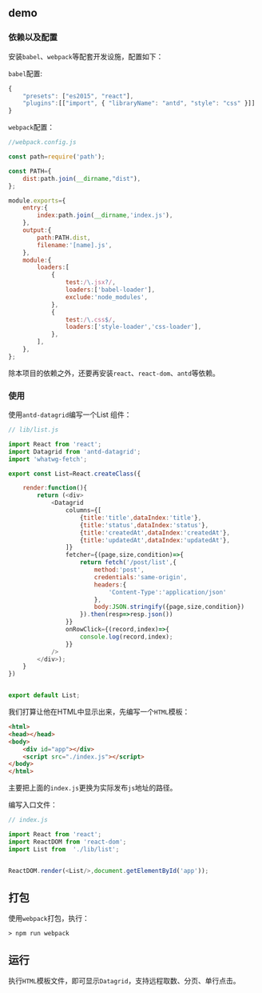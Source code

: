 

## demo

### 依赖以及配置

安装`babel`、`webpack`等配套开发设施，配置如下：

`babel`配置:
```JavaScript
{
    "presets": ["es2015", "react"],
    "plugins":[["import", { "libraryName": "antd", "style": "css" }]]
}
```

`webpack`配置：
```JavaScript
//webpack.config.js

const path=require('path');

const PATH={
    dist:path.join(__dirname,"dist"),
};

module.exports={
    entry:{
        index:path.join(__dirname,'index.js'),
    },
    output:{
        path:PATH.dist,
        filename:'[name].js',
    },
    module:{
        loaders:[
            {
                test:/\.jsx?/,
                loaders:['babel-loader'],
                exclude:'node_modules',
            },
            {
                test:/\.css$/,
                loaders:['style-loader','css-loader'],
            },
        ],
    },
};
```
除本项目的依赖之外，还要再安装`react`、`react-dom`、`antd`等依赖。

### 使用

使用`antd-datagrid`编写一个List 组件：

```JavaScript
// lib/list.js 

import React from 'react';
import Datagrid from 'antd-datagrid';
import 'whatwg-fetch';

export const List=React.createClass({

    render:function(){
        return (<div>
            <Datagrid 
                columns={[
                    {title:'title',dataIndex:'title'}, 
                    {title:'status',dataIndex:'status'},
                    {title:'createdAt',dataIndex:'createdAt'},
                    {title:'updatedAt',dataIndex:'updatedAt'},
                ]}
                fetcher={(page,size,condition)=>{
                    return fetch('/post/list',{
                        method:'post',
                        credentials:'same-origin',
                        headers:{
                            'Content-Type':'application/json'
                        },
                        body:JSON.stringify({page,size,condition})
                    }).then(resp=>resp.json())
                }} 
                onRowClick={(record,index)=>{
                    console.log(record,index);
                }}
            />
        </div>);
    }
})


export default List;
```

我们打算让他在HTML中显示出来，先编写一个`HTML`模板：
```HTML
<html>
<head></head>
<body>
    <div id="app"></div>
    <script src="./index.js"></script>
</body>
</html>
```
主要把上面的`index.js`更换为实际发布`js`地址的路径。

编写入口文件：
```JavaScript
// index.js

import React from 'react';
import ReactDOM from 'react-dom';
import List from  './lib/list';


ReactDOM.render(<List/>,document.getElementById('app'));
```

## 打包

使用`webpack`打包，执行：

```
> npm run webpack 
```

## 运行

执行`HTML`模板文件，即可显示`Datagrid`，支持远程取数、分页、单行点击。